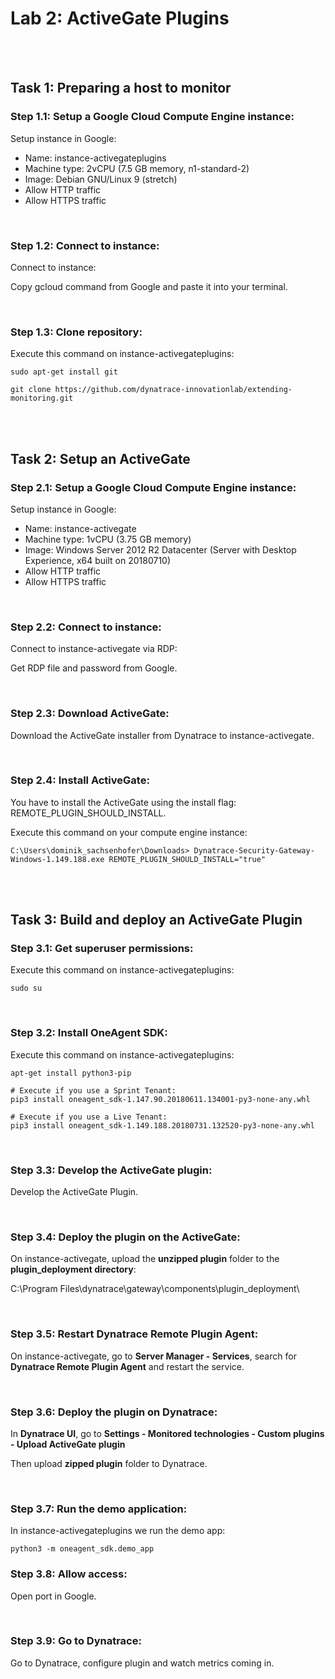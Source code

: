 # Lab 2: ActiveGate Plugins

<br>
<br>

## Task 1: Preparing a host to monitor

### Step 1.1: Setup a Google Cloud Compute Engine instance:

Setup instance in Google:

- Name: instance-activegateplugins
- Machine type: 2vCPU (7.5 GB memory, n1-standard-2)
- Image: Debian GNU/Linux 9 (stretch)
- Allow HTTP traffic
- Allow HTTPS traffic

<br>

### Step 1.2: Connect to instance:

Connect to instance:

Copy gcloud command from Google and paste it into your terminal.

<br>

### Step 1.3: Clone repository:

Execute this command on instance-activegateplugins:

```
sudo apt-get install git
```

```
git clone https://github.com/dynatrace-innovationlab/extending-monitoring.git
```

<br>
<br>

## Task 2: Setup an ActiveGate

### Step 2.1: Setup a Google Cloud Compute Engine instance:

Setup instance in Google:

- Name: instance-activegate
- Machine type: 1vCPU (3.75 GB memory)
- Image: Windows Server 2012 R2 Datacenter (Server with Desktop Experience, x64 built on 20180710)
- Allow HTTP traffic
- Allow HTTPS traffic

<br>

### Step 2.2: Connect to instance:

Connect to instance-activegate via RDP:

Get RDP file and password from Google.

<br>

### Step 2.3: Download ActiveGate:

Download the ActiveGate installer from Dynatrace to instance-activegate.

<br>

### Step 2.4: Install ActiveGate:

You have to install the ActiveGate using the install flag: REMOTE_PLUGIN_SHOULD_INSTALL.

Execute this command on your compute engine instance:

```
C:\Users\dominik_sachsenhofer\Downloads> Dynatrace-Security-Gateway-Windows-1.149.188.exe REMOTE_PLUGIN_SHOULD_INSTALL="true"
```

<br>
<br>

## Task 3: Build and deploy an ActiveGate Plugin

### Step 3.1: Get superuser permissions:

Execute this command on instance-activegateplugins:

```
sudo su
```

<br>

### Step 3.2: Install OneAgent SDK:

Execute this command on instance-activegateplugins:

```
apt-get install python3-pip
```

```
# Execute if you use a Sprint Tenant:
pip3 install oneagent_sdk-1.147.90.20180611.134001-py3-none-any.whl 

# Execute if you use a Live Tenant:
pip3 install oneagent_sdk-1.149.188.20180731.132520-py3-none-any.whl
```

<br>

### Step 3.3: Develop the ActiveGate plugin:

Develop the ActiveGate Plugin.

<br>

### Step 3.4: Deploy the plugin on the ActiveGate:

On instance-activegate, upload the __unzipped plugin__ folder to the __plugin_deployment directory__:

C:\Program Files\dynatrace\gateway\components\plugin_deployment\

<br>

### Step 3.5: Restart Dynatrace Remote Plugin Agent:

On instance-activegate, go to __Server Manager - Services__, search for __Dynatrace Remote Plugin Agent__ and restart the service.

<br>

### Step 3.6: Deploy the plugin on Dynatrace:

In __Dynatrace UI__, go to __Settings - Monitored technologies - Custom plugins - Upload ActiveGate plugin__

Then upload __zipped plugin__ folder to Dynatrace.

<br>

### Step 3.7: Run the demo application:

In instance-activegateplugins we run the demo app:

```
python3 -m oneagent_sdk.demo_app
```

### Step 3.8: Allow access:

Open port in Google.

<br>

### Step 3.9: Go to Dynatrace:

Go to Dynatrace, configure plugin and watch metrics coming in.
